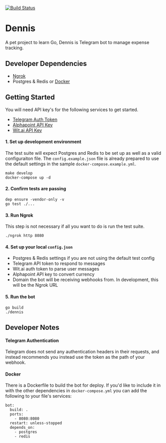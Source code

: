[![Build Status](https://travis-ci.org/fmitra/dennis-bot.svg?branch=master)](https://travis-ci.org/fmitra/dennis-bot)

# Dennis

A pet project to learn Go, Dennis is Telegram bot to manage expense tracking.

## Developer Dependencies

* [Ngrok](https://ngrok.com/downlaod)
* Postgres & Redis or [Docker](https://www.docker.com/)

## Getting Started

You will need API key's for the following services to get started.

* [Telegram Auth Token](https://core.telegram.org/bots/api#authorizing-your-bot)
* [Alphapoint API Key](https://www.alphapoint.com/api/index.html)
* [Wit.ai API Key](https://wit.ai)

#### 1. Set up development environment

The test suite will expect Postgres and Redis to be set up as well as a valid
configuraiton file. The `config.example.json` file is already prepared to use the
default settings in the sample `docker-compose.example.yml`.

```
make develop
docker-compose up -d
```

#### 2. Confirm tests are passing

```
dep ensure -vendor-only -v
go test ./...
```

#### 3. Run Ngrok

This step is not necessary if all you want to do is run the test suite.

```
./ngrok http 8080
```

#### 4. Set up your local `config.json`

* Postgres & Redis settings if you are not using the default test config
* Telegram API token to respond to messages
* Wit.ai auth token to parse user messages
* Alphapoint API key to convert currency
* Domain the bot will be receiving webhooks from. In development, this will be the Ngrok URL


#### 5. Run the bot

```
go build
./dennis
```

## Developer Notes

#### Telegram Authentication

Telegram does not send any authentication headers in their requests, and instead recommends
you instead use the token as the path of your webhook.

#### Docker

There is a Dockerfile to build the bot for deploy. If you'd like to include it in with the
other dependencies in `docker-compose.yml` you can add the following to your file's services:

```
bot:
  build: .
  ports:
    - 8080:8080
  restart: unless-stopped
  depends_on:
    - postgres
    - redis
```
